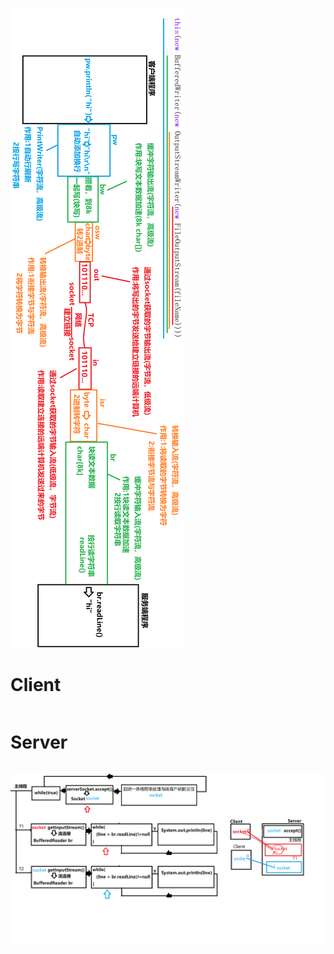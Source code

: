 ![网络IO](.\网络IO.png)

# Client
```java

```

# Server
```java

```

<div style="page-break-after: always;"></div>

![聊天室多线程](.\聊天室多线程.png)
